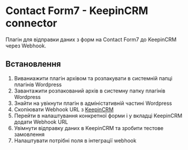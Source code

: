 # Contact Form7 - KeepinCRM connector

Плагін для відправки даних з форм на Contact Form7 до KeepinCRM через Webhook.

## Встановлення
1. Виваниажити плагін архівом та розпакувати в системній папці плагінів Wordpress
2. Завантажити розпакований архів в системну папку плагінів Wordpress
3. Знайти на увікнути плагін в адміністативній частині Wordpress
4. Скопіювати Webhook URL з [KeepinCRM](https://bit.ly/3KCbyDR)
5. Перейти в налаштування конкретної форми і у вкладці KeepinCRM додати Webhook URL
6. Увімнути відправку даних в KeepinCRM та зробити тестове замовлення
7. Налаштувати потрібні поля в інтеграції webhook